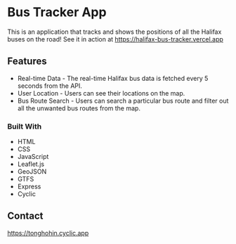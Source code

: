 # Bus Tracker App

This is an application that tracks and shows the positions of all the Halifax buses on the road!
See it in action at https://halifax-bus-tracker.vercel.app

## Features

-   Real-time Data - The real-time Halifax bus data is fetched every 5 seconds from the API.
-   User Location - Users can see their locations on the map.
-   Bus Route Search - Users can search a particular bus route and filter out all the unwanted bus routes from the map.

### Built With

-   HTML
-   CSS
-   JavaScript
-   Leaflet.js
-   GeoJSON
-   GTFS
-   Express
-   Cyclic

## Contact

https://tonghohin.cyclic.app
